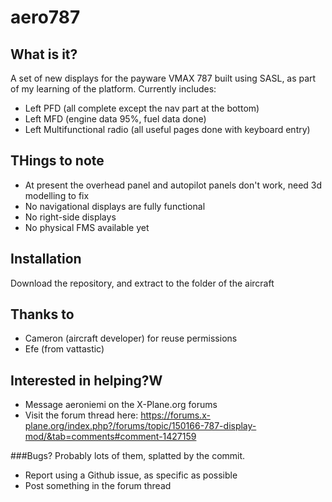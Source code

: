 # aero787

## What is it?

A set of new displays for the payware VMAX 787 built using SASL, as part of my learning of the platform. Currently includes:
*   Left PFD (all complete except the nav part at the bottom)
*   Left MFD (engine data 95%, fuel data done)
*   Left Multifunctional radio (all useful pages done with keyboard entry)

## THings to note
*   At present the overhead panel and autopilot panels don't work, need 3d modelling to fix
*   No navigational displays are fully functional
*   No right-side displays
*   No physical FMS available yet

## Installation
Download the repository, and extract to the folder of the aircraft

## Thanks to
*   Cameron (aircraft developer) for reuse permissions
*   Efe (from vattastic)

## Interested in helping?W
*   Message aeroniemi on the X-Plane.org forums
*   Visit the forum thread here: https://forums.x-plane.org/index.php?/forums/topic/150166-787-display-mod/&tab=comments#comment-1427159

###Bugs?
Probably lots of them, splatted by the commit.
*   Report using a Github issue, as specific as possible
*   Post something in the forum thread